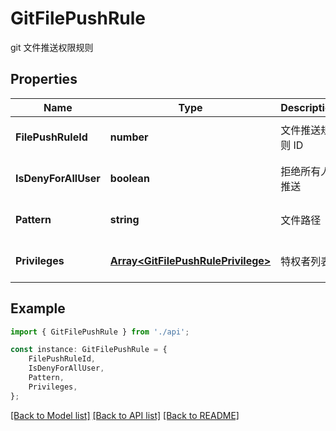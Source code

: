 # GitFilePushRule

git 文件推送权限规则

## Properties

Name | Type | Description | Notes
------------ | ------------- | ------------- | -------------
**FilePushRuleId** | **number** | 文件推送规则 ID | [optional] [default to undefined]
**IsDenyForAllUser** | **boolean** | 拒绝所有人推送 | [optional] [default to false]
**Pattern** | **string** | 文件路径 | [optional] [default to '']
**Privileges** | [**Array&lt;GitFilePushRulePrivilege&gt;**](GitFilePushRulePrivilege.md) | 特权者列表 | [optional] [default to undefined]

## Example

```typescript
import { GitFilePushRule } from './api';

const instance: GitFilePushRule = {
    FilePushRuleId,
    IsDenyForAllUser,
    Pattern,
    Privileges,
};
```

[[Back to Model list]](../README.md#documentation-for-models) [[Back to API list]](../README.md#documentation-for-api-endpoints) [[Back to README]](../README.md)
